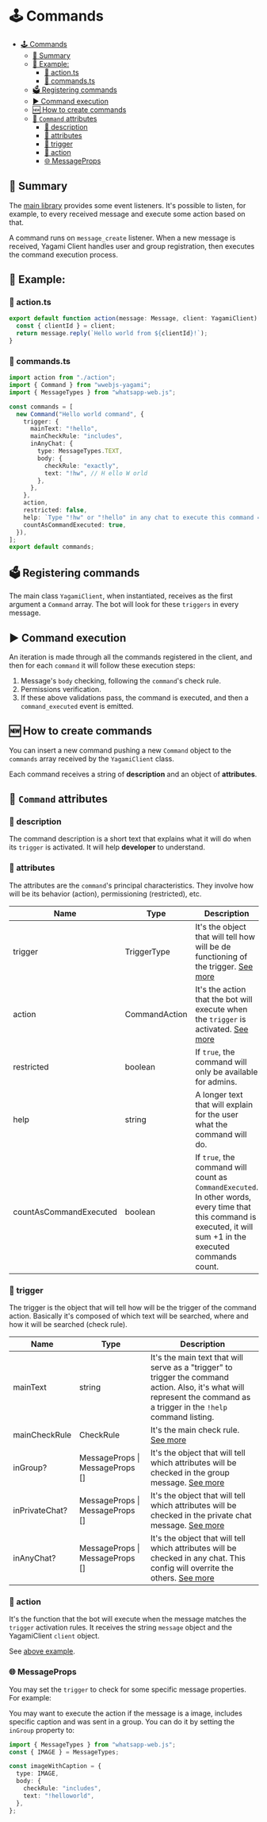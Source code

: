 # 🕹 Commands

- [🕹 Commands](#-commands)
  - [📒 Summary](#-summary)
  - [🔎 Example:](#-example)
    - [📄 action.ts](#-actionts)
    - [📄 commands.ts](#-commandsts)
  - [🗳 Registering commands](#-registering-commands)
  - [▶️ Command execution](#️-command-execution)
  - [🆕 How to create commands](#-how-to-create-commands)
  - [📃 `Command` attributes](#-command-attributes)
    - [🔑 description](#-description)
    - [🔑 attributes](#-attributes)
    - [🔑 trigger](#-trigger)
    - [🔑 action](#-action)
    - [🌐 MessageProps](#-messageprops)

## 📒 Summary

The [main library](./README.md#main-dependencies) provides some event listeners. It's possible to listen, for example, to every received message and execute some action based on that.

A command runs on `message_create` listener. When a new message is received, Yagami Client handles user and group registration, then executes the command execution process.

## 🔎 Example:

### 📄 action.ts

```ts
export default function action(message: Message, client: YagamiClient) {
  const { clientId } = client;
  return message.reply(`Hello world from ${clientId}!`);
}
```

### 📄 commands.ts

```ts
import action from "./action";
import { Command } from "wwebjs-yagami";
import { MessageTypes } from "whatsapp-web.js";

const commands = [
  new Command("Hello world command", {
    trigger: {
      mainText: "!hello",
      mainCheckRule: "includes",
      inAnyChat: {
        type: MessageTypes.TEXT,
        body: {
          checkRule: "exactly",
          text: "!hw", // H ello W orld
        },
      },
    },
    action,
    restricted: false,
    help: `Type "!hw" or "!hello" in any chat to execute this command =)`,
    countAsCommandExecuted: true,
  }),
];
export default commands;
```

## 🗳 Registering commands

The main class `YagamiClient`, when instantiated, receives as the first argument a `Command` array. The bot will look for these `triggers` in every message.

## ▶️ Command execution

An iteration is made through all the commands registered in the client, and then for each `command` it will follow these execution steps:

1. Message's `body` checking, following the `command`'s check rule.
2. Permissions verification.
3. If these above validations pass, the command is executed, and then a `command_executed` event is emitted.

## 🆕 How to create commands

You can insert a new command pushing a new `Command` object to the `commands` array received by the `YagamiClient` class.

Each command receives a string of **description** and an object of **attributes**.

## 📃 `Command` attributes

### 🔑 description

The command description is a short text that explains what it will do when its `trigger` is activated. It will help **developer** to understand.

### 🔑 attributes

The attributes are the `command`'s principal characteristics. They involve how will be its behavior (action), permissioning (restricted), etc.

| Name                   | Type          | Description                                                                                                                                                      |
| ---------------------- | ------------- | ---------------------------------------------------------------------------------------------------------------------------------------------------------------- |
| trigger                | TriggerType   | It's the object that will tell how will be de functioning of the trigger. [See more](#trigger)                                                                   |
| action                 | CommandAction | It's the action that the bot will execute when the `trigger` is activated. [See more](#action)                                                                   |
| restricted             | boolean       | If `true`, the command will only be available for admins.                                                                                                        |
| help                   | string        | A longer text that will explain for the user what the command will do.                                                                                           |
| countAsCommandExecuted | boolean       | If `true`, the command will count as `CommandExecuted`. In other words, every time that this command is executed, it will sum +1 in the executed commands count. |

### 🔑 trigger

The trigger is the object that will tell how will be the trigger of the command action. Basically it's composed of which text will be searched, where and how it will be searched (check rule).

| Name           | Type                            | Description                                                                                                                                                              |
| -------------- | ------------------------------- | ------------------------------------------------------------------------------------------------------------------------------------------------------------------------ |
| mainText       | string                          | It's the main text that will serve as a "trigger" to trigger the command action. Also, it's what will represent the command as a trigger in the `!help` command listing. |
| mainCheckRule  | CheckRule                       | It's the main check rule. [See more](#checkrule)                                                                                                                         |
| inGroup?       | MessageProps \| MessageProps [] | It's the object that will tell which attributes will be checked in the group message. [See more](#messageprops)                                                          |
| inPrivateChat? | MessageProps \| MessageProps [] | It's the object that will tell which attributes will be checked in the private chat message. [See more](#messageprops)                                                   |
| inAnyChat?     | MessageProps \| MessageProps [] | It's the object that will tell which attributes will be checked in any chat. This config will overrite the others. [See more](#messageprops)                             |

### 🔑 action

It's the function that the bot will execute when the message matches the `trigger` activation rules. It receives the string `message` object and the YagamiClient `client` object.

See [above example](#actionts).

### 🌐 MessageProps

You may set the `trigger` to check for some specific message properties. For example:

You may want to execute the action if the message is a image, includes specific caption and was sent in a group. You can do it by setting the `inGroup` property to:

```ts
import { MessageTypes } from "whatsapp-web.js";
const { IMAGE } = MessageTypes;

const imageWithCaption = {
  type: IMAGE,
  body: {
    checkRule: "includes",
    text: "!helloworld",
  },
};
```

